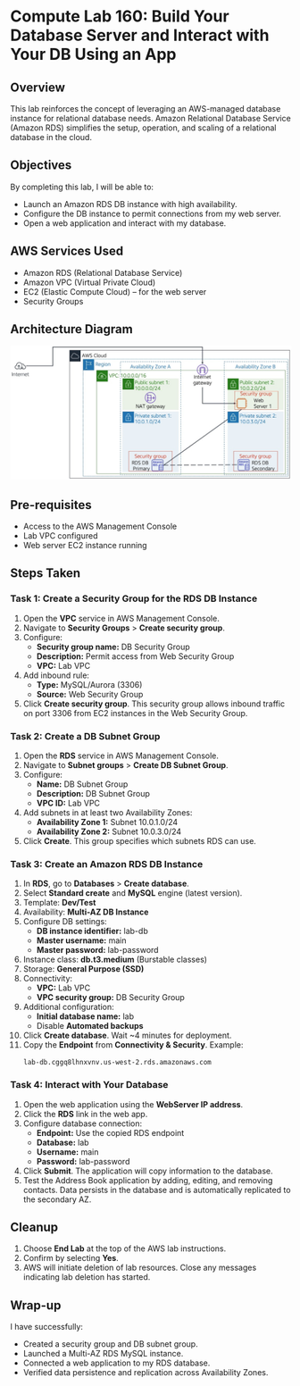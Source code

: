 # Compute Lab 160: Build Your Database Server and Interact with Your DB Using an App

## Overview
This lab reinforces the concept of leveraging an AWS-managed database instance for relational database needs. Amazon Relational Database Service (Amazon RDS) simplifies the setup, operation, and scaling of a relational database in the cloud. 

## Objectives
By completing this lab, I will be able to:
- Launch an Amazon RDS DB instance with high availability.
- Configure the DB instance to permit connections from my web server.
- Open a web application and interact with my database.

## AWS Services Used
- Amazon RDS (Relational Database Service)
- Amazon VPC (Virtual Private Cloud)
- EC2 (Elastic Compute Cloud) – for the web server
- Security Groups

## Architecture Diagram
<img src="./architecture-lab2.png" alt="Architecture diagram showing interaction between services." width="800"/>

## Pre-requisites
- Access to the AWS Management Console
- Lab VPC configured
- Web server EC2 instance running

## Steps Taken

### Task 1: Create a Security Group for the RDS DB Instance
1. Open the **VPC** service in AWS Management Console.
2. Navigate to **Security Groups** > **Create security group**.
3. Configure:
   - **Security group name:** DB Security Group
   - **Description:** Permit access from Web Security Group
   - **VPC:** Lab VPC
4. Add inbound rule:
   - **Type:** MySQL/Aurora (3306)
   - **Source:** Web Security Group
5. Click **Create security group**. This security group allows inbound traffic on port 3306 from EC2 instances in the Web Security Group.

### Task 2: Create a DB Subnet Group
1. Open the **RDS** service in AWS Management Console.
2. Navigate to **Subnet groups** > **Create DB Subnet Group**.
3. Configure:
   - **Name:** DB Subnet Group
   - **Description:** DB Subnet Group
   - **VPC ID:** Lab VPC
4. Add subnets in at least two Availability Zones:
   - **Availability Zone 1:** Subnet 10.0.1.0/24
   - **Availability Zone 2:** Subnet 10.0.3.0/24
5. Click **Create**. This group specifies which subnets RDS can use.

### Task 3: Create an Amazon RDS DB Instance
1. In **RDS**, go to **Databases** > **Create database**.
2. Select **Standard create** and **MySQL** engine (latest version).
3. Template: **Dev/Test**
4. Availability: **Multi-AZ DB Instance**
5. Configure DB settings:
   - **DB instance identifier:** lab-db
   - **Master username:** main
   - **Master password:** lab-password
6. Instance class: **db.t3.medium** (Burstable classes)
7. Storage: **General Purpose (SSD)**
8. Connectivity:
   - **VPC:** Lab VPC
   - **VPC security group:** DB Security Group
9. Additional configuration:
   - **Initial database name:** lab
   - Disable **Automated backups**
10. Click **Create database**. Wait ~4 minutes for deployment.
11. Copy the **Endpoint** from **Connectivity & Security**. Example:
    ```
    lab-db.cggq8lhnxvnv.us-west-2.rds.amazonaws.com
    ```

### Task 4: Interact with Your Database
1. Open the web application using the **WebServer IP address**.
2. Click the **RDS** link in the web app.
3. Configure database connection:
   - **Endpoint:** Use the copied RDS endpoint
   - **Database:** lab
   - **Username:** main
   - **Password:** lab-password
4. Click **Submit**. The application will copy information to the database.
5. Test the Address Book application by adding, editing, and removing contacts. Data persists in the database and is automatically replicated to the secondary AZ.

## Cleanup
1. Choose **End Lab** at the top of the AWS lab instructions.
2. Confirm by selecting **Yes**.
3. AWS will initiate deletion of lab resources. Close any messages indicating lab deletion has started.

## Wrap-up
I have successfully:
- Created a security group and DB subnet group.
- Launched a Multi-AZ RDS MySQL instance.
- Connected a web application to my RDS database.
- Verified data persistence and replication across Availability Zones.


